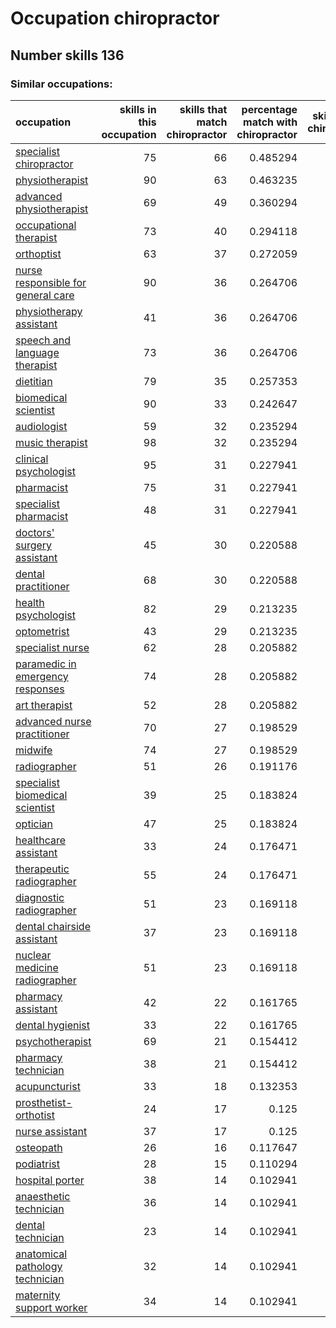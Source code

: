 # Occupation chiropractor
## Number skills 136
### Similar occupations:
| occupation                                                                  |   skills in this occupation |   skills that match chiropractor |   percentage match with chiropractor |   skills not in chiropractor |
|:----------------------------------------------------------------------------|----------------------------:|---------------------------------:|-------------------------------------:|-----------------------------:|
| [specialist chiropractor](specialist_chiropractor.md)                       |                          75 |                               66 |                             0.485294 |                            9 |
| [physiotherapist](physiotherapist.md)                                       |                          90 |                               63 |                             0.463235 |                           27 |
| [advanced physiotherapist](advanced_physiotherapist.md)                     |                          69 |                               49 |                             0.360294 |                           20 |
| [occupational therapist](occupational_therapist.md)                         |                          73 |                               40 |                             0.294118 |                           33 |
| [orthoptist](orthoptist.md)                                                 |                          63 |                               37 |                             0.272059 |                           26 |
| [nurse responsible for general care](nurse_responsible_for_general_care.md) |                          90 |                               36 |                             0.264706 |                           54 |
| [physiotherapy assistant](physiotherapy_assistant.md)                       |                          41 |                               36 |                             0.264706 |                            5 |
| [speech and language therapist](speech_and_language_therapist.md)           |                          73 |                               36 |                             0.264706 |                           37 |
| [dietitian](dietitian.md)                                                   |                          79 |                               35 |                             0.257353 |                           44 |
| [biomedical scientist](biomedical_scientist.md)                             |                          90 |                               33 |                             0.242647 |                           57 |
| [audiologist](audiologist.md)                                               |                          59 |                               32 |                             0.235294 |                           27 |
| [music therapist](music_therapist.md)                                       |                          98 |                               32 |                             0.235294 |                           66 |
| [clinical psychologist](clinical_psychologist.md)                           |                          95 |                               31 |                             0.227941 |                           64 |
| [pharmacist](pharmacist.md)                                                 |                          75 |                               31 |                             0.227941 |                           44 |
| [specialist pharmacist](specialist_pharmacist.md)                           |                          48 |                               31 |                             0.227941 |                           17 |
| [doctors' surgery assistant](doctors'_surgery_assistant.md)                 |                          45 |                               30 |                             0.220588 |                           15 |
| [dental practitioner](dental_practitioner.md)                               |                          68 |                               30 |                             0.220588 |                           38 |
| [health psychologist](health_psychologist.md)                               |                          82 |                               29 |                             0.213235 |                           53 |
| [optometrist](optometrist.md)                                               |                          43 |                               29 |                             0.213235 |                           14 |
| [specialist nurse](specialist_nurse.md)                                     |                          62 |                               28 |                             0.205882 |                           34 |
| [paramedic in emergency responses](paramedic_in_emergency_responses.md)     |                          74 |                               28 |                             0.205882 |                           46 |
| [art therapist](art_therapist.md)                                           |                          52 |                               28 |                             0.205882 |                           24 |
| [advanced nurse practitioner](advanced_nurse_practitioner.md)               |                          70 |                               27 |                             0.198529 |                           43 |
| [midwife](midwife.md)                                                       |                          74 |                               27 |                             0.198529 |                           47 |
| [radiographer](radiographer.md)                                             |                          51 |                               26 |                             0.191176 |                           25 |
| [specialist biomedical scientist](specialist_biomedical_scientist.md)       |                          39 |                               25 |                             0.183824 |                           14 |
| [optician](optician.md)                                                     |                          47 |                               25 |                             0.183824 |                           22 |
| [healthcare assistant](healthcare_assistant.md)                             |                          33 |                               24 |                             0.176471 |                            9 |
| [therapeutic radiographer](therapeutic_radiographer.md)                     |                          55 |                               24 |                             0.176471 |                           31 |
| [diagnostic radiographer](diagnostic_radiographer.md)                       |                          51 |                               23 |                             0.169118 |                           28 |
| [dental chairside assistant](dental_chairside_assistant.md)                 |                          37 |                               23 |                             0.169118 |                           14 |
| [nuclear medicine radiographer](nuclear_medicine_radiographer.md)           |                          51 |                               23 |                             0.169118 |                           28 |
| [pharmacy assistant](pharmacy_assistant.md)                                 |                          42 |                               22 |                             0.161765 |                           20 |
| [dental hygienist](dental_hygienist.md)                                     |                          33 |                               22 |                             0.161765 |                           11 |
| [psychotherapist](psychotherapist.md)                                       |                          69 |                               21 |                             0.154412 |                           48 |
| [pharmacy technician](pharmacy_technician.md)                               |                          38 |                               21 |                             0.154412 |                           17 |
| [acupuncturist](acupuncturist.md)                                           |                          33 |                               18 |                             0.132353 |                           15 |
| [prosthetist-orthotist](prosthetist-orthotist.md)                           |                          24 |                               17 |                             0.125    |                            7 |
| [nurse assistant](nurse_assistant.md)                                       |                          37 |                               17 |                             0.125    |                           20 |
| [osteopath](osteopath.md)                                                   |                          26 |                               16 |                             0.117647 |                           10 |
| [podiatrist](podiatrist.md)                                                 |                          28 |                               15 |                             0.110294 |                           13 |
| [hospital porter](hospital_porter.md)                                       |                          38 |                               14 |                             0.102941 |                           24 |
| [anaesthetic technician](anaesthetic_technician.md)                         |                          36 |                               14 |                             0.102941 |                           22 |
| [dental technician](dental_technician.md)                                   |                          23 |                               14 |                             0.102941 |                            9 |
| [anatomical pathology technician](anatomical_pathology_technician.md)       |                          32 |                               14 |                             0.102941 |                           18 |
| [maternity support worker](maternity_support_worker.md)                     |                          34 |                               14 |                             0.102941 |                           20 |
